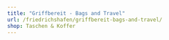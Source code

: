 ```yaml
---
title: "Griffbereit - Bags and Travel"
url: /friedrichshafen/griffbereit-bags-and-travel/
shop: Taschen & Koffer
---
```

